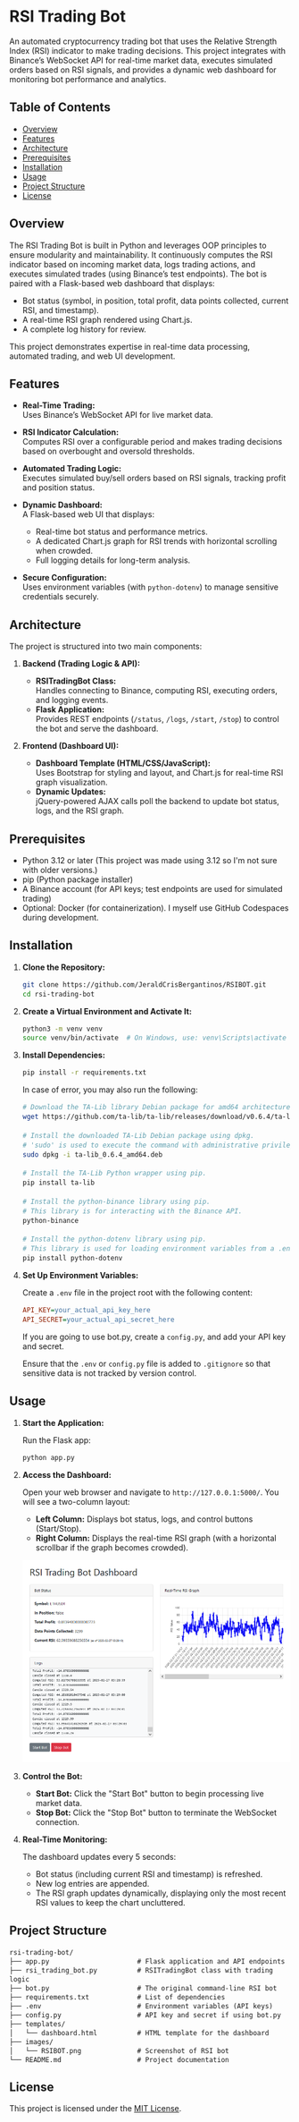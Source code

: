 # RSI Trading Bot

An automated cryptocurrency trading bot that uses the Relative Strength Index (RSI) indicator to make trading decisions. This project integrates with Binance’s WebSocket API for real-time market data, executes simulated orders based on RSI signals, and provides a dynamic web dashboard for monitoring bot performance and analytics.

## Table of Contents

- [Overview](#overview)
- [Features](#features)
- [Architecture](#architecture)
- [Prerequisites](#prerequisites)
- [Installation](#installation)
- [Usage](#usage)
- [Project Structure](#project-structure)
- [License](#license)

## Overview

The RSI Trading Bot is built in Python and leverages OOP principles to ensure modularity and maintainability. It continuously computes the RSI indicator based on incoming market data, logs trading actions, and executes simulated trades (using Binance’s test endpoints). The bot is paired with a Flask-based web dashboard that displays:

- Bot status (symbol, in position, total profit, data points collected, current RSI, and timestamp).
- A real-time RSI graph rendered using Chart.js.
- A complete log history for review.

This project demonstrates expertise in real-time data processing, automated trading, and web UI development.

## Features

- **Real-Time Trading:**  
  Uses Binance’s WebSocket API for live market data.

- **RSI Indicator Calculation:**  
  Computes RSI over a configurable period and makes trading decisions based on overbought and oversold thresholds.

- **Automated Trading Logic:**  
  Executes simulated buy/sell orders based on RSI signals, tracking profit and position status.

- **Dynamic Dashboard:**  
  A Flask-based web UI that displays:
  - Real-time bot status and performance metrics.
  - A dedicated Chart.js graph for RSI trends with horizontal scrolling when crowded.
  - Full logging details for long-term analysis.

- **Secure Configuration:**  
  Uses environment variables (with `python-dotenv`) to manage sensitive credentials securely.

## Architecture

The project is structured into two main components:

1. **Backend (Trading Logic & API):**
   - **RSITradingBot Class:**  
     Handles connecting to Binance, computing RSI, executing orders, and logging events.  
   - **Flask Application:**  
     Provides REST endpoints (`/status`, `/logs`, `/start`, `/stop`) to control the bot and serve the dashboard.

2. **Frontend (Dashboard UI):**
   - **Dashboard Template (HTML/CSS/JavaScript):**  
     Uses Bootstrap for styling and layout, and Chart.js for real-time RSI graph visualization.
   - **Dynamic Updates:**  
     jQuery-powered AJAX calls poll the backend to update bot status, logs, and the RSI graph.

## Prerequisites

- Python 3.12 or later (This project was made using 3.12 so I'm not sure with older versions.)
- pip (Python package installer)
- A Binance account (for API keys; test endpoints are used for simulated trading)
- Optional: Docker (for containerization). I myself use GitHub Codespaces during development.

## Installation

1. **Clone the Repository:**

   ```bash
   git clone https://github.com/JeraldCrisBergantinos/RSIBOT.git
   cd rsi-trading-bot
   ```

2. **Create a Virtual Environment and Activate It:**

   ```bash
   python3 -m venv venv
   source venv/bin/activate  # On Windows, use: venv\Scripts\activate
   ```

3. **Install Dependencies:**

   ```bash
   pip install -r requirements.txt
   ```
   
   In case of error, you may also run the following:

   ```bash
   # Download the TA-Lib library Debian package for amd64 architecture.
   wget https://github.com/ta-lib/ta-lib/releases/download/v0.6.4/ta-lib_0.6.4_amd64.deb

   # Install the downloaded TA-Lib Debian package using dpkg.  
   # 'sudo' is used to execute the command with administrative privileges.
   sudo dpkg -i ta-lib_0.6.4_amd64.deb

   # Install the TA-Lib Python wrapper using pip.
   pip install ta-lib

   # Install the python-binance library using pip.  
   # This library is for interacting with the Binance API.
   python-binance

   # Install the python-dotenv library using pip.  
   # This library is used for loading environment variables from a .env file.
   pip install python-dotenv
   ```

4. **Set Up Environment Variables:**

   Create a `.env` file in the project root with the following content:

   ```ini
   API_KEY=your_actual_api_key_here
   API_SECRET=your_actual_api_secret_here
   ```
   
   If you are going to use bot.py, create a `config.py`, and add your API key and secret.

   Ensure that the `.env` or `config.py` file is added to `.gitignore` so that sensitive data is not tracked by version control.

## Usage

1. **Start the Application:**

   Run the Flask app:

   ```bash
   python app.py
   ```

2. **Access the Dashboard:**

   Open your web browser and navigate to `http://127.0.0.1:5000/`. You will see a two-column layout:
   - **Left Column:** Displays bot status, logs, and control buttons (Start/Stop).
   - **Right Column:** Displays the real-time RSI graph (with a horizontal scrollbar if the graph becomes crowded).
   
   ![Screenshot of the RSI bot](images/RSIBOT.png)

3. **Control the Bot:**

   - **Start Bot:** Click the "Start Bot" button to begin processing live market data.
   - **Stop Bot:** Click the "Stop Bot" button to terminate the WebSocket connection.

4. **Real-Time Monitoring:**

   The dashboard updates every 5 seconds:
   - Bot status (including current RSI and timestamp) is refreshed.
   - New log entries are appended.
   - The RSI graph updates dynamically, displaying only the most recent RSI values to keep the chart uncluttered.

## Project Structure

```
rsi-trading-bot/
├── app.py                      # Flask application and API endpoints
├── rsi_trading_bot.py          # RSITradingBot class with trading logic
├── bot.py                      # The original command-line RSI bot
├── requirements.txt            # List of dependencies
├── .env                        # Environment variables (API keys)
├── config.py                   # API key and secret if using bot.py
├── templates/
│   └── dashboard.html          # HTML template for the dashboard
├── images/
│   └── RSIBOT.png              # Screenshot of RSI bot
└── README.md                   # Project documentation
```

## License

This project is licensed under the [MIT License](LICENSE).
